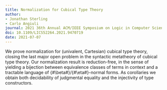 ```yaml
---
title: Normalization for Cubical Type Theory
author: 
- Jonathan Sterling
- Carlo Angiuli
journal: 2021 36th Annual ACM/IEEE Symposium on Logic in Computer Science
doi: 10.1109/LICS52264.2021.9470719
date: 2021-07-07
---
```


We prove normalization for (univalent, Cartesian) cubical type theory, closing the last major open problem in the syntactic metatheory of cubical type theory. Our normalization result is reduction-free, in the sense of yielding a bijection between equivalence classes of terms in context and a tractable language of {#\beta#}/{#\eta#}-normal forms. As corollaries we obtain both decidability of judgmental equality and the injectivity of type constructors.
